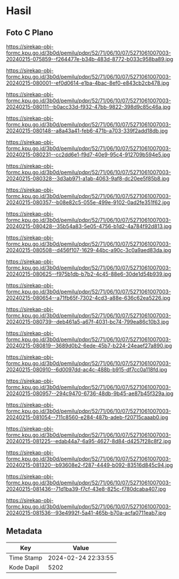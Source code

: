 # Hasil

## Foto C Plano

https://sirekap-obj-formc.kpu.go.id/3b0d/pemilu/pdpr/52/71/06/10/07/5271061007003-20240215-075859--f264477e-b34b-483d-8772-b033c958ba89.jpg

https://sirekap-obj-formc.kpu.go.id/3b0d/pemilu/pdpr/52/71/06/10/07/5271061007003-20240215-080001--ef0d0614-e1ba-4bac-8ef0-e843cb2cb478.jpg

https://sirekap-obj-formc.kpu.go.id/3b0d/pemilu/pdpr/52/71/06/10/07/5271061007003-20240215-080111--b0acc33d-f932-47bb-9822-398d9c85c46a.jpg

https://sirekap-obj-formc.kpu.go.id/3b0d/pemilu/pdpr/52/71/06/10/07/5271061007003-20240215-080148--a8a43a41-feb6-471b-a703-339f2add18db.jpg

https://sirekap-obj-formc.kpu.go.id/3b0d/pemilu/pdpr/52/71/06/10/07/5271061007003-20240215-080231--cc2dd6e1-f9d7-40e9-95c4-912709b594e5.jpg

https://sirekap-obj-formc.kpu.go.id/3b0d/pemilu/pdpr/52/71/06/10/07/5271061007003-20240215-080328--3d3ab971-a1ab-4063-9af8-dc20ee5f85b8.jpg

https://sirekap-obj-formc.kpu.go.id/3b0d/pemilu/pdpr/52/71/06/10/07/5271061007003-20240215-080357--b08e82c5-055e-499e-9102-0ad2fe351f62.jpg

https://sirekap-obj-formc.kpu.go.id/3b0d/pemilu/pdpr/52/71/06/10/07/5271061007003-20240215-080428--35b54a83-5e05-4756-b1d2-4a784f92d813.jpg

https://sirekap-obj-formc.kpu.go.id/3b0d/pemilu/pdpr/52/71/06/10/07/5271061007003-20240215-080508--d456f107-1629-44bc-a90c-3c0a9aed83da.jpg

https://sirekap-obj-formc.kpu.go.id/3b0d/pemilu/pdpr/52/71/06/10/07/5271061007003-20240215-080625--f975b1db-b7b2-4c45-88e6-30de1d54b939.jpg

https://sirekap-obj-formc.kpu.go.id/3b0d/pemilu/pdpr/52/71/06/10/07/5271061007003-20240215-080654--a71fb65f-7302-4cd3-a88e-636c62ea5226.jpg

https://sirekap-obj-formc.kpu.go.id/3b0d/pemilu/pdpr/52/71/06/10/07/5271061007003-20240215-080739--deb461a5-a67f-4031-bc74-799ea86c10b3.jpg

https://sirekap-obj-formc.kpu.go.id/3b0d/pemilu/pdpr/52/71/06/10/07/5271061007003-20240215-080819--3689d0b2-6ede-45b7-b224-24eaef27a890.jpg

https://sirekap-obj-formc.kpu.go.id/3b0d/pemilu/pdpr/52/71/06/10/07/5271061007003-20240215-080910--6d0097dd-ac4c-488b-b915-df7cc0a118fd.jpg

https://sirekap-obj-formc.kpu.go.id/3b0d/pemilu/pdpr/52/71/06/10/07/5271061007003-20240215-080957--294c9470-6736-48db-9b45-ae87b45f329a.jpg

https://sirekap-obj-formc.kpu.go.id/3b0d/pemilu/pdpr/52/71/06/10/07/5271061007003-20240215-081054--711c8560-e284-487b-adeb-f20715caaab0.jpg

https://sirekap-obj-formc.kpu.go.id/3b0d/pemilu/pdpr/52/71/06/10/07/5271061007003-20240215-081225--edab44a7-6a95-4627-8d84-d4257f28c8f2.jpg

https://sirekap-obj-formc.kpu.go.id/3b0d/pemilu/pdpr/52/71/06/10/07/5271061007003-20240215-081320--b93608e2-f287-4449-b092-83516d845c94.jpg

https://sirekap-obj-formc.kpu.go.id/3b0d/pemilu/pdpr/52/71/06/10/07/5271061007003-20240215-081436--71d1ba39-f7cf-43e8-825c-f780dcaba407.jpg

https://sirekap-obj-formc.kpu.go.id/3b0d/pemilu/pdpr/52/71/06/10/07/5271061007003-20240215-081536--93e4992f-5a41-465b-b70a-acfa0711eab7.jpg


## Metadata

| Key        | Value               |
| ---------- | ------------------- |
| Time Stamp | 2024-02-24 22:33:55 |
| Kode Dapil | 5202                |



